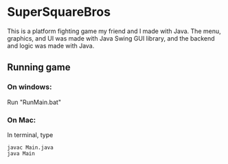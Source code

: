 # SuperSquareBros
This is a platform fighting game my friend and I made with Java. 
The menu, graphics, and UI was made with Java Swing GUI library, and the backend and logic was made with Java. 


## Running game

### On windows:

Run "RunMain.bat"


### On Mac:

In terminal, type 

```
javac Main.java
java Main
```

